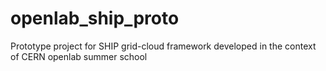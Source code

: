 openlab_ship_proto
==================

Prototype project for SHIP grid-cloud framework developed in the context of CERN openlab summer school
